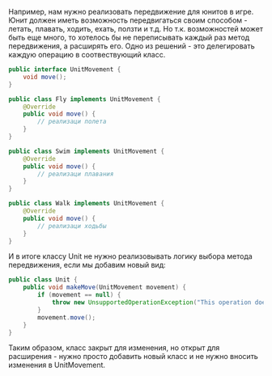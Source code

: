 Например, нам нужно реализовать передвижение для юнитов в игре. Юнит должен иметь возможность передвигаться своим способом - 
летать, плавать, ходить, ехать, ползти и т.д. Но т.к. возможностей может быть еще много, то хотелось бы не переписывать 
каждый раз метод передвижения, а расширять его. Одно из решений - это делегировать каждую операцию в соотвествующий класс.
```java
public interface UnitMovement {
    void move();
}
```
```java
public class Fly implements UnitMovement {
    @Override
    public void move() {
        // реализаци полета
    }
}
```
```java
public class Swim implements UnitMovement {
    @Override
    public void move() {
        // реализаци плавания
    }
}
```
```java
public class Walk implements UnitMovement {
    @Override
    public void move() {
        // реализаци ходьбы
    }
}
```
И в итоге классу Unit не нужно реализовывать логику выбора метода передвижения, если мы добавим новый вид:
```java
public class Unit {
    public void makeMove(UnitMovement movement) {
        if (movement == null) {
            throw new UnsupportedOperationException("This operation doesn't supported yet.");
        }
        movement.move();
    }
}
```
Таким образом, класс закрыт для изменения, но открыт для расширения - нужно просто добавить новый класс и не нужно вносить
изменения в UnitMovement.